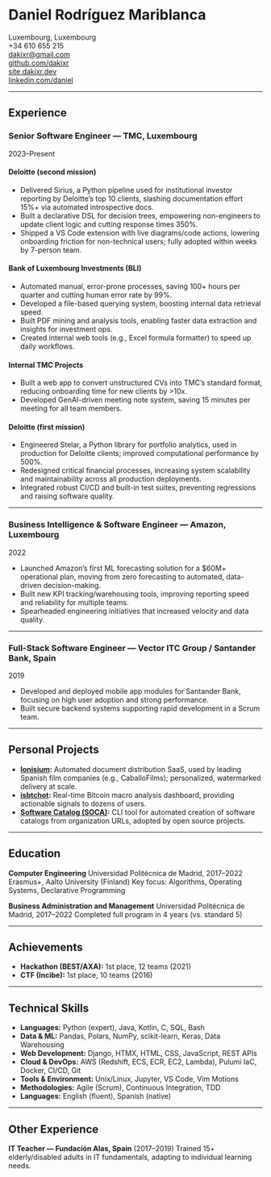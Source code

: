 # Daniel Rodríguez Mariblanca

Luxembourg, Luxembourg  
+34 610 655 215  
[dakixr@gmail.com](mailto:dakixr@gmail.com)  
[github.com/dakixr](https://github.com/dakixr)  
[site.dakixr.dev](https://site.dakixr.dev)  
[linkedin.com/daniel](https://www.linkedin.com/in/daniel-rodr%C3%ADguez-mariblanca-00a26a173/)  

---

## Experience

### Senior Software Engineer — TMC, Luxembourg

2023–Present

#### Deloitte (second mission)

- Delivered Sirius, a Python pipeline used for institutional investor reporting by Deloitte’s top 10 clients, slashing documentation effort 15%+ via automated introspective docs.
- Built a declarative DSL for decision trees, empowering non-engineers to update client logic and cutting response times 350%.
- Shipped a VS Code extension with live diagrams/code actions, lowering onboarding friction for non-technical users; fully adopted within weeks by 7-person team.

#### Bank of Luxembourg Investments (BLI)

- Automated manual, error-prone processes, saving 100+ hours per quarter and cutting human error rate by 99%.
- Developed a file-based querying system, boosting internal data retrieval speed.
- Built PDF mining and analysis tools, enabling faster data extraction and insights for investment ops.
- Created internal web tools (e.g., Excel formula formatter) to speed up daily workflows.

#### Internal TMC Projects

- Built a web app to convert unstructured CVs into TMC’s standard format, reducing onboarding time for new clients by >10x.
- Developed GenAI-driven meeting note system, saving 15 minutes per meeting for all team members.

#### Deloitte (first mission)

- Engineered Stelar, a Python library for portfolio analytics, used in production for Deloitte clients; improved computational performance by 500%.
- Redesigned critical financial processes, increasing system scalability and maintainability across all production deployments.
- Integrated robust CI/CD and built-in test suites, preventing regressions and raising software quality.

---

### Business Intelligence & Software Engineer — Amazon, Luxembourg

2022

- Launched Amazon’s first ML forecasting solution for a $60M+ operational plan, moving from zero forecasting to automated, data-driven decision-making.
- Built new KPI tracking/warehousing tools, improving reporting speed and reliability for multiple teams.
- Spearheaded engineering initiatives that increased velocity and data quality.

---

### Full-Stack Software Engineer — Vector ITC Group / Santander Bank, Spain

2019

- Developed and deployed mobile app modules for Santander Bank, focusing on high user adoption and strong performance.
- Built secure backend systems supporting rapid development in a Scrum team.

---

## Personal Projects

- **[Ionisium](https://ionisium.es):** Automated document distribution SaaS, used by leading Spanish film companies (e.g., CaballoFilms); personalized, watermarked delivery at scale.
- **[isbtchot](https://isbtchot.dakixr.dev):** Real-time Bitcoin macro analysis dashboard, providing actionable signals to dozens of users.
- **[Software Catalog (SOCA)](https://github.com/oeg-upm/soca):** CLI tool for automated creation of software catalogs from organization URLs, adopted by open source projects.

---

## Education

**Computer Engineering**
Universidad Politécnica de Madrid, 2017–2022
Erasmus+, Aalto University (Finland)
Key focus: Algorithms, Operating Systems, Declarative Programming

**Business Administration and Management**
Universidad Politécnica de Madrid, 2017–2022
Completed full program in 4 years (vs. standard 5)

---

## Achievements

- **Hackathon (BEST/AXA):** 1st place, 12 teams (2021)
- **CTF (Incibe):** 1st place, 10 teams (2016)

---

## **Technical Skills**

* **Languages:** Python (expert), Java, Kotlin, C, SQL, Bash
* **Data & ML:** Pandas, Polars, NumPy, scikit-learn, Keras, Data Warehousing
* **Web Development:** Django, HTMX, HTML, CSS, JavaScript, REST APIs
* **Cloud & DevOps:** AWS (Redshift, ECS, ECR, EC2, Lambda), Pulumi IaC, Docker, CI/CD, Git
* **Tools & Environment:** Unix/Linux, Jupyter, VS Code, Vim Motions
* **Methodologies:** Agile (Scrum), Continuous Integration, TDD
* **Languages:** English (fluent), Spanish (native)

---

## Other Experience

**IT Teacher — Fundación Alas, Spain** (2017–2019)
Trained 15+ elderly/disabled adults in IT fundamentals, adapting to individual learning needs.
